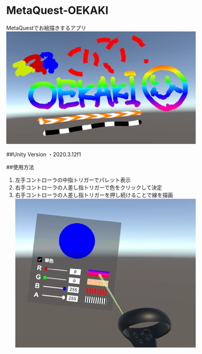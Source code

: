 # MetaQuest-OEKAKI
MetaQuestでお絵描きするアプリ
![top-image](https://github.com/Bon-fire-people/MetaQuest-OEKAKI/blob/main/image/top.png)

##Unity Version
・2020.3.12f1

##使用方法
1. 左手コントローラの中指トリガーでパレット表示
2. 右手コントローラの人差し指トリガーで色をクリックして決定
3. 右手コントローラの人差し指トリガーを押し続けることで線を描画
![controller-image](https://github.com/Bon-fire-people/MetaQuest-OEKAKI/blob/main/image/palette.png)
